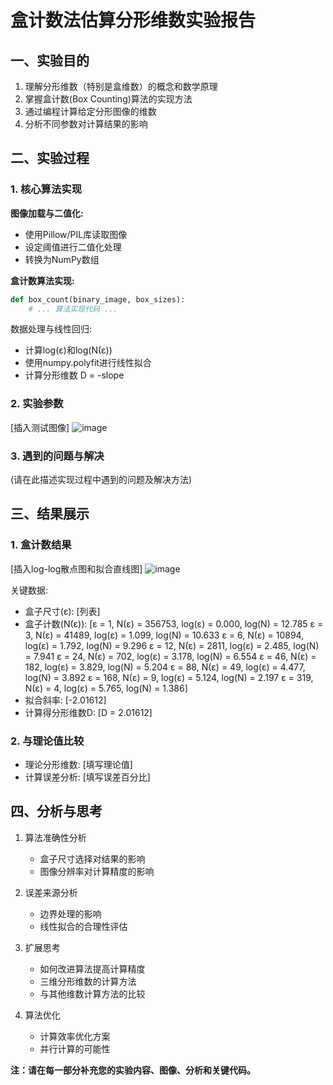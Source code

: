 # 盒计数法估算分形维数实验报告

## 一、实验目的

1. 理解分形维数（特别是盒维数）的概念和数学原理
2. 掌握盒计数(Box Counting)算法的实现方法
3. 通过编程计算给定分形图像的维数
4. 分析不同参数对计算结果的影响

## 二、实验过程

### 1. 核心算法实现

**图像加载与二值化:**
- 使用Pillow/PIL库读取图像
- 设定阈值进行二值化处理
- 转换为NumPy数组

**盒计数算法实现:**
```python
def box_count(binary_image, box_sizes):
    # ... 算法实现代码 ...
```
数据处理与线性回归:

- 计算log(ε)和log(N(ε))
- 使用numpy.polyfit进行线性拟合
- 计算分形维数 D = -slope
### 2. 实验参数
[插入测试图像]
![image](https://github.com/user-attachments/assets/8d7c6802-8d80-4a2e-8be3-95b4cce88446)


### 3. 遇到的问题与解决
(请在此描述实现过程中遇到的问题及解决方法)

## 三、结果展示
### 1. 盒计数结果
[插入log-log散点图和拟合直线图]
![image](https://github.com/user-attachments/assets/6067cfe6-0166-41cb-971b-16a676c1eb5b)

关键数据:

- 盒子尺寸(ε): [列表]
- 盒子计数(N(ε)): [ε =    1, N(ε) = 356753, log(ε) = 0.000, log(N) = 12.785
ε =    3, N(ε) =  41489, log(ε) = 1.099, log(N) = 10.633
ε =    6, N(ε) =  10894, log(ε) = 1.792, log(N) = 9.296
ε =   12, N(ε) =   2811, log(ε) = 2.485, log(N) = 7.941
ε =   24, N(ε) =    702, log(ε) = 3.178, log(N) = 6.554
ε =   46, N(ε) =    182, log(ε) = 3.829, log(N) = 5.204
ε =   88, N(ε) =     49, log(ε) = 4.477, log(N) = 3.892
ε =  168, N(ε) =      9, log(ε) = 5.124, log(N) = 2.197
ε =  319, N(ε) =      4, log(ε) = 5.765, log(N) = 1.386]
- 拟合斜率: [-2.01612]
- 计算得分形维数D: [D = 2.01612]
### 2. 与理论值比较
- 理论分形维数: [填写理论值]
- 计算误差分析: [填写误差百分比]
## 四、分析与思考
1. 算法准确性分析
   
   - 盒子尺寸选择对结果的影响
   - 图像分辨率对计算精度的影响
2. 误差来源分析
   
   - 边界处理的影响
   - 线性拟合的合理性评估
3. 扩展思考
   
   - 如何改进算法提高计算精度
   - 三维分形维数的计算方法
   - 与其他维数计算方法的比较
4. 算法优化
   
   - 计算效率优化方案
   - 并行计算的可能性

**注：请在每一部分补充您的实验内容、图像、分析和关键代码。**
